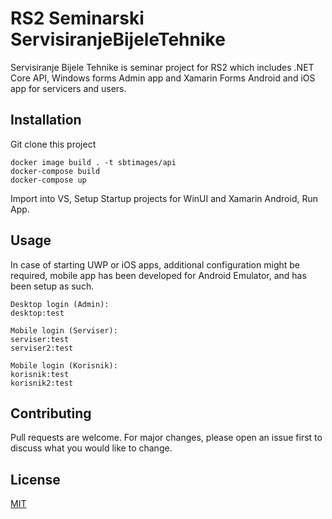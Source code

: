 # RS2 Seminarski ServisiranjeBijeleTehnike

Servisiranje Bijele Tehnike is seminar project for RS2 which includes .NET Core API, Windows forms Admin app and Xamarin Forms Android and iOS app for servicers and users.

## Installation

Git clone this project
```
docker image build . -t sbtimages/api
docker-compose build
docker-compose up
```
Import into VS, Setup Startup projects for WinUI and Xamarin Android, Run App.

## Usage
In case of starting UWP or iOS apps, additional configuration might be required, mobile app has been developed for Android Emulator, and has been setup as such.
```
Desktop login (Admin):
desktop:test

Mobile login (Serviser):
serviser:test
serviser2:test

Mobile login (Korisnik):
korisnik:test
korisnik2:test
```

## Contributing
Pull requests are welcome. For major changes, please open an issue first to discuss what you would like to change.

## License
[MIT](https://choosealicense.com/licenses/mit/)